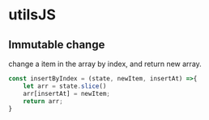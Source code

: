 # utilsJS

## Immutable change

change a item in the array by index, and return new array.

```js
const insertByIndex = (state, newItem, insertAt) =>{
    let arr = state.slice()
    arr[insertAt] = newItem;
    return arr;
}
```

